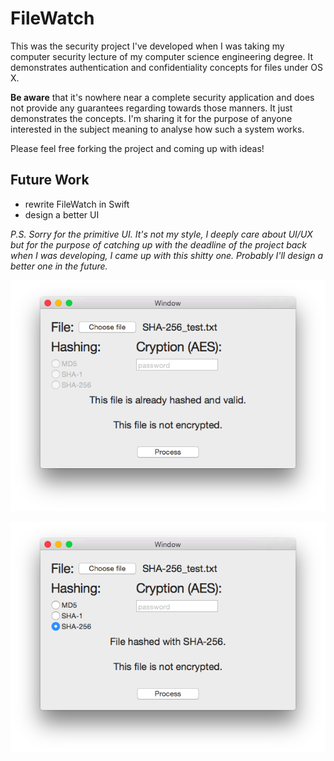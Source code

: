 # FileWatch
This was the security project I've developed when I was taking my computer security lecture of my computer science engineering degree. It demonstrates authentication and confidentiality concepts for files under OS X.

**Be aware** that it's nowhere near a complete security application and does not provide any guarantees regarding towards those manners. It just demonstrates the concepts. I'm sharing it for the purpose of anyone interested in the subject meaning to analyse how such a system works.

Please feel free forking the project and coming up with ideas!

## Future Work
- rewrite FileWatch in Swift
- design a better UI

*P.S. Sorry for the primitive UI. It's not my style, I deeply care about UI/UX but for the purpose of catching up with the deadline of the project back when I was developing, I came up with this shitty one. Probably I'll design a better one in the future.*

![Checking a file](/Screenshots/Screenshot-1.png)

![Hashing with SHA 256](/Screenshots/Screenshot-2.png)
